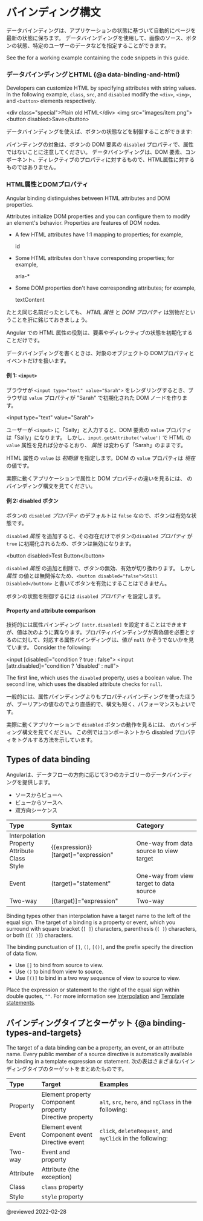 
# バインディング構文

データバインディングは、アプリケーションの状態に基づいて自動的にページを最新の状態に保ちます。
データバインディングを使用して、画像のソース、ボタンの状態、特定のユーザーのデータなどを指定することができます。

<div class="alert is-helpful">

See the <live-example></live-example> for a working example containing the code snippets in this guide.

</div>

### データバインディングとHTML {@a data-binding-and-html}

Developers can customize HTML by specifying attributes with string values.
In the following example, `class`, `src`, and `disabled` modify the `<div>`, `<img>`, and `<button>` elements respectively.

<code-example format="html" language="html">

&lt;div class="special"&gt;Plain old HTML&lt;/div&gt;
&lt;img src="images/item.png"&gt;
&lt;button disabled&gt;Save&lt;/button&gt;

</code-example>

データバインディングを使えば、ボタンの状態などを制御することができます:

<code-example header="src/app/app.component.html" path="binding-syntax/src/app/app.component.html" region="disabled-button"></code-example>

バインディングの対象は、ボタンの DOM 要素の `disabled` プロパティで、属性ではないことに注意してください。
データバインディングは、DOM 要素、コンポーネント、ディレクティブのプロパティに対するもので、HTML属性に対するものではありません。

<a id="html-attribute-vs-dom-property"></a>

### HTML属性とDOMプロパティ

Angular binding distinguishes between HTML attributes and DOM properties.

Attributes initialize DOM properties and you can configure them to modify an element's behavior.
Properties are features of DOM nodes.

*   A few HTML attributes have 1:1 mapping to properties; for example,

    <code-example format="html" hideCopy language="html">

    id

    </code-example>

*   Some HTML attributes don't have corresponding properties; for example,

    <code-example format="html" hideCopy language="html">

    aria-&ast;

    </code-example>

*   Some DOM properties don't have corresponding attributes; for example,

    <code-example format="html" hideCopy language="html">

    textContent

    </code-example>

<div class="alert is-important">

たとえ同じ名前だったとしても、 *HTML 属性* と *DOM プロパティ* は別物だということを肝に銘じておきましょう。

</div>

Angular での HTML 属性の役割は、要素やディレクティブの状態を初期化することだけです。

データバインディングを書くときは、対象のオブジェクトの DOMプロパティとイベントだけを扱います。

#### 例 1: `<input>`

ブラウザが `<input type="text" value="Sarah">` をレンダリングするとき、ブラウザは `value` プロパティが "Sarah" で初期化された DOM ノードを作ります。

<code-example format="html" language="html">

&lt;input type="text" value="Sarah"&gt;

</code-example>

ユーザーが `<input>` に「Sally」と入力すると、DOM 要素の `value` プロパティは「Sally」になります。
しかし、`input.getAttribute('value')` で HTML の `value` 属性を見れば分かるとおり、 *属性* は変わらず「Sarah」のままです。

HTML 属性の `value` は *初期値* を指定します。DOM の `value` プロパティは *現在* の値です。

実際に動くアプリケーションで属性と DOM プロパティの違いを見るには、<live-example name="binding-syntax"></live-example> のバインディング構文を見てください。

#### 例 2: disabled ボタン

ボタンの `disabled` *プロパティ* のデフォルトは `false` なので、ボタンは有効な状態です。

`disabled` *属性* を追加すると、その存在だけでボタンの`disabled` *プロパティ* が `true` に初期化されるため、ボタンは無効になります。

<code-example format="html" language="html">

&lt;button disabled&gt;Test Button&lt;/button&gt;

</code-example>

`disabled` *属性* の追加と削除で、ボタンの無効、有効が切り換わります。
しかし *属性* の値とは無関係なため、`<button disabled="false">Still Disabled</button>` と書いてボタンを有効にすることはできません。

ボタンの状態を制御するには `disabled` *プロパティ* を設定します。

#### Property and attribute comparison

技術的には属性バインディング `[attr.disabled]` を設定することはできますが、値は次のように異なります。プロパティバインディングが真偽値を必要とするのに対して、対応する属性バインディングは、値が `null` かそうでないかを見ています。
Consider the following:

<code-example format="html" language="html">

&lt;input [disabled]="condition ? true : false"&gt;
&lt;input [attr.disabled]="condition ? 'disabled' : null"&gt;

</code-example>

The first line, which uses the `disabled` property, uses a boolean value.
The second line, which uses the disabled attribute checks for `null`.

一般的には、属性バインディングよりもプロパティバインディングを使ったほうが、ブーリアンの値なのでより直感的で、構文も短く、パフォーマンスもよいです。

実際に動くアプリケーションで `disabled` ボタンの動作を見るには、<live-example></live-example> のバインディング構文を見てください。
この例ではコンポーネントから disabled プロパティをトグルする方法を示しています。

## Types of data binding

Angularは、データフローの方向に応じて3つのカテゴリーのデータバインディングを提供します。

* ソースからビューへ
* ビューからソースへ
* 双方向シーケンス

| Type                                                                     | Syntax                                                                       | Category |
|:---                                                                      |:---                                                                          |:---      |
| Interpolation <br /> Property <br /> Attribute <br /> Class <br /> Style | <code-example> {{expression}} &NewLine;[target]="expression" </code-example> | One-way from data source to view target |
| Event                                                                    | <code-example> (target)="statement" </code-example>                          | One-way from view target to data source |
| Two-way                                                                  | <code-example> [(target)]="expression" </code-example>                       | Two-way                                 |

Binding types other than interpolation have a target name to the left of the equal sign.
The target of a binding is a property or event, which you surround with square bracket \(`[ ]`\) characters, parenthesis \(`( )`\) characters, or both \(`[( )]`\) characters.

The binding punctuation of `[]`, `()`, `[()]`, and the prefix specify the direction of data flow.

* Use `[]` to bind from source to view.
* Use `()` to bind from view to source.
* Use `[()]` to bind in a two way sequence of view to source to view.

Place the expression or statement to the right of the equal sign within double quotes, `""`.
For more information see [Interpolation](guide/interpolation) and [Template statements](guide/template-statements).

## バインディングタイプとターゲット {@a binding-types-and-targets}

The target of a data binding can be a property, an event, or an attribute name.
Every public member of a source directive is automatically available for binding in a template expression or statement.
次の表はさまざまなバインディングタイプのターゲットをまとめたものです。

| Type      | Target                                                               | Examples |
|:---       |:---                                                                  |:---      |
| Property  | Element property <br /> Component property <br /> Directive property | `alt`, `src`, `hero`, and `ngClass` in the following: <code-example path="template-syntax/src/app/app.component.html" region="property-binding-syntax-1"></code-example> <!-- For more information, see [Property Binding](guide/property-binding). --> |
| Event     | Element event <br /> Component event <br /> Directive event           | `click`, `deleteRequest`, and `myClick` in the following: <code-example path="template-syntax/src/app/app.component.html" region="event-binding-syntax-1"></code-example>                                                                               |
| Two-way   | Event and property                                                   | <code-example path="template-syntax/src/app/app.component.html" region="2-way-binding-syntax-1"></code-example>                                                                                                                                         |
| Attribute | Attribute \(the exception\)                                          | <code-example path="template-syntax/src/app/app.component.html" region="attribute-binding-syntax-1"></code-example>                                                                                                                                     |
| Class     | `class` property                                                     | <code-example path="template-syntax/src/app/app.component.html" region="class-binding-syntax-1"></code-example>                                                                                                                                         |
| Style     | `style` property                                                     | <code-example path="template-syntax/src/app/app.component.html" region="style-binding-syntax-1"></code-example>                                                                                                                                         |

<!-- links -->

<!-- external links -->

<!-- end links -->

@reviewed 2022-02-28
